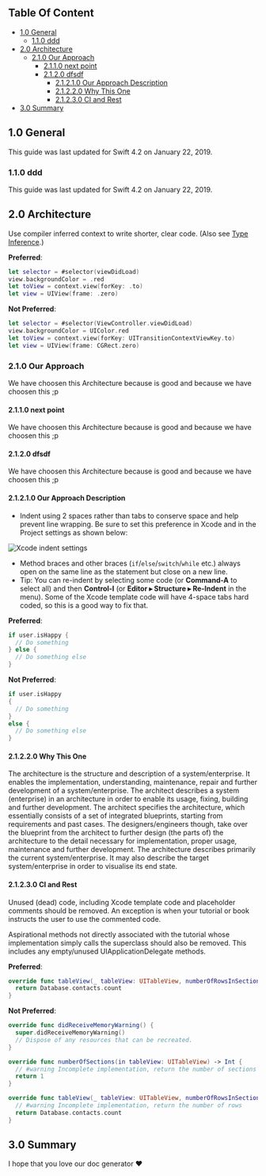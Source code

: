 ## Table Of Content

- [1.0 General](#10-general)
	- [1.1.0 ddd](#110-ddd)
- [2.0 Architecture](#20-architecture)
	- [2.1.0 Our Approach](#210-our-approach)
		- [2.1.1.0 next point](#2110-next-point)
		- [2.1.2.0 dfsdf](#2120-dfsdf)
			- [2.1.2.1.0 Our Approach Description](#21210-our-approach-description)
			- [2.1.2.2.0 Why This One](#21220-why-this-one)
			- [2.1.2.3.0 CI and Rest](#21230-ci-and-rest)
- [3.0 Summary](#30-summary)

##  1.0 General
This guide was last updated for Swift 4.2 on January 22, 2019.

###  1.1.0 ddd
This guide was last updated for Swift 4.2 on January 22, 2019.

##  2.0 Architecture
Use compiler inferred context to write shorter, clear code.  (Also see [Type Inference](#type-inference).)

**Preferred**:
```swift
let selector = #selector(viewDidLoad)
view.backgroundColor = .red
let toView = context.view(forKey: .to)
let view = UIView(frame: .zero)
```

**Not Preferred**:
```swift
let selector = #selector(ViewController.viewDidLoad)
view.backgroundColor = UIColor.red
let toView = context.view(forKey: UITransitionContextViewKey.to)
let view = UIView(frame: CGRect.zero)
```
###  2.1.0 Our Approach
We have choosen this Architecture because is good and because we have choosen this ;p 

####  2.1.1.0 next point
We have choosen this Architecture because is good and because we have choosen this ;p 

####  2.1.2.0 dfsdf
We have choosen this Architecture because is good and because we have choosen this ;p 

####  2.1.2.1.0 Our Approach Description
* Indent using 2 spaces rather than tabs to conserve space and help prevent line wrapping. Be sure to set this preference in Xcode and in the Project settings as shown below:

![Xcode indent settings](screens/indentation.png)

* Method braces and other braces (`if`/`else`/`switch`/`while` etc.) always open on the same line as the statement but close on a new line.
* Tip: You can re-indent by selecting some code (or **Command-A** to select all) and then **Control-I** (or **Editor ▸ Structure ▸ Re-Indent** in the menu). Some of the Xcode template code will have 4-space tabs hard coded, so this is a good way to fix that.

**Preferred**:
```swift
if user.isHappy {
  // Do something
} else {
  // Do something else
}
```

**Not Preferred**:
```swift
if user.isHappy
{
  // Do something
}
else {
  // Do something else
}
```

####  2.1.2.2.0 Why This One
The architecture is the structure and description of a system/enterprise.
It enables the implementation, understanding, maintenance, repair and further development of a system/enterprise. 
The architect describes a system (enterprise) in an architecture in order to enable its usage, fixing, building and further development.
The architect specifies the architecture,  which essentially consists of a set of integrated blueprints,  starting from requirements and past cases.
The designers/engineers though, take over the blueprint from the architect to further design (the parts of) the architecture to the detail necessary for implementation, proper usage, maintenance and further development.
The architecture describes primarily the current system/enterprise.
It may also describe the target system/enterprise in order to visualise its end state.

####  2.1.2.3.0 CI and Rest

Unused (dead) code, including Xcode template code and placeholder comments should be removed. An exception is when your tutorial or book instructs the user to use the commented code.

Aspirational methods not directly associated with the tutorial whose implementation simply calls the superclass should also be removed. This includes any empty/unused UIApplicationDelegate methods.

**Preferred**:
```swift
override func tableView(_ tableView: UITableView, numberOfRowsInSection section: Int) -> Int {
  return Database.contacts.count
}
```

**Not Preferred**:
```swift
override func didReceiveMemoryWarning() {
  super.didReceiveMemoryWarning()
  // Dispose of any resources that can be recreated.
}

override func numberOfSections(in tableView: UITableView) -> Int {
  // #warning Incomplete implementation, return the number of sections
  return 1
}

override func tableView(_ tableView: UITableView, numberOfRowsInSection section: Int) -> Int {
  // #warning Incomplete implementation, return the number of rows
  return Database.contacts.count
}

```
##  3.0 Summary
I hope that you love our doc generator ❤️

